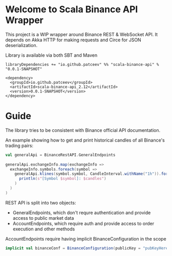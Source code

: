 # Welcome to Scala Binance API Wrapper

This project is a WIP wrapper around Binance REST & WebSocket API. It depends on Akka HTTP for making requests and Circe for JSON deserialization.

Library is available via both SBT and Maven
```
libraryDependencies += "io.github.patceev" %% "scala-binance-api" % "0.0.1-SNAPSHOT"
```

```
<dependency>
  <groupId>io.github.patceev</groupId>
  <artifactId>scala-binance-api_2.12</artifactId>
  <version>0.0.1-SNAPSHOT</version>
</dependency>
```

# Guide

The library tries to be consistent with Binance official API documentation.

An example showing how to get and print historical candles of all Binance's trading pairs:

```scala
val generalApi = BinanceRestAPI.GeneralEndpoints
	
generalApi.exchangeInfo.map(exchangeInfo => 
  exchangeInfo.symbols.foreach(symbol =>
    generalApi.klines(symbol.symbol, CandleInterval.withName("1h")).foreach(candles =>
      println(s"[Symbol $symbol]: $candles")
    )
  )
)
```

REST API is split into two objects:

- GeneralEndpoints, which don't requre authentication and provide access to public market data
- AccountEndpoints, which require auth and provide access to order execution and other methods

AccountEndpoints require having implicit BinanceConfiguration in the scope

```scala
implicit val binanceConf = BinanceConfiguration(publicKey = "pubKeyHere", privateKey = "privKeyHere")
```
